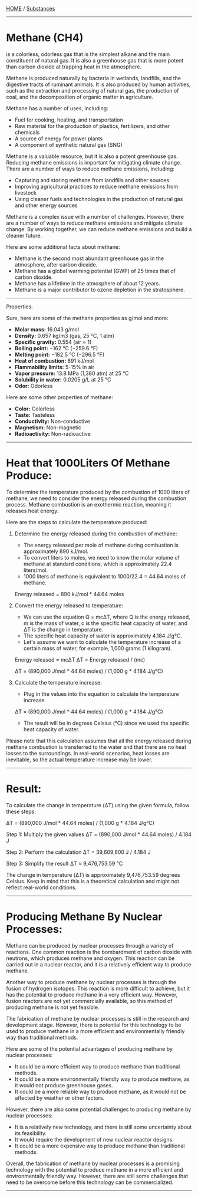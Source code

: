 [HOME](/README.md)  / [Substances](/assets/docs/synthesis/substances/readme.md)    

---------------------   

# Methane (CH4)   
is a colorless, odorless gas that is the simplest alkane and the main constituent of natural gas. It is also a greenhouse gas that is more potent than carbon dioxide at trapping heat in the atmosphere.

Methane is produced naturally by bacteria in wetlands, landfills, and the digestive tracts of ruminant animals. It is also produced by human activities, such as the extraction and processing of natural gas, the production of coal, and the decomposition of organic matter in agriculture.

Methane has a number of uses, including:

* Fuel for cooking, heating, and transportation
* Raw material for the production of plastics, fertilizers, and other chemicals
* A source of energy for power plants
* A component of synthetic natural gas (SNG)

Methane is a valuable resource, but it is also a potent greenhouse gas. Reducing methane emissions is important for mitigating climate change. There are a number of ways to reduce methane emissions, including:

* Capturing and storing methane from landfills and other sources
* Improving agricultural practices to reduce methane emissions from livestock
* Using cleaner fuels and technologies in the production of natural gas and other energy sources

Methane is a complex issue with a number of challenges. However, there are a number of ways to reduce methane emissions and mitigate climate change. By working together, we can reduce methane emissions and build a cleaner future.

Here are some additional facts about methane:

* Methane is the second most abundant greenhouse gas in the atmosphere, after carbon dioxide.
* Methane has a global warming potential (GWP) of 25 times that of carbon dioxide.
* Methane has a lifetime in the atmosphere of about 12 years.
* Methane is a major contributor to ozone depletion in the stratosphere.

-----------------------    

Properties:   

Sure, here are some of the methane properties as g/mol and more:

* **Molar mass:** 16.043 g/mol
* **Density:** 0.657 kg/m3 (gas, 25 °C, 1 atm)
* **Specific gravity:** 0.554 (air = 1)
* **Boiling point:** −162 °C (−259.6 °F)
* **Melting point:** −182.5 °C (−296.5 °F)
* **Heat of combustion:** 891 kJ/mol
* **Flammability limits:** 5-15% in air
* **Vapor pressure:** 13.8 MPa (1,380 atm) at 25 °C
* **Solubility in water:** 0.0205 g/L at 25 °C
* **Odor:** Odorless

Here are some other properties of methane:

* **Color:** Colorless
* **Taste:** Tasteless
* **Conductivity:** Non-conductive
* **Magnetism:** Non-magnetic
* **Radioactivity:** Non-radioactive

---------------------

# Heat that 1000Liters Of Methane Produce:  

To determine the temperature produced by the combustion of 1000 liters of methane, we need to consider the energy released during the combustion process. Methane combustion is an exothermic reaction, meaning it releases heat energy.

Here are the steps to calculate the temperature produced:

1. Determine the energy released during the combustion of methane:
   - The energy released per mole of methane during combustion is approximately 890 kJ/mol.
   - To convert liters to moles, we need to know the molar volume of methane at standard conditions, which is approximately 22.4 liters/mol.
   - 1000 liters of methane is equivalent to 1000/22.4 = 44.64 moles of methane.

   Energy released = 890 kJ/mol * 44.64 moles

2. Convert the energy released to temperature:
   - We can use the equation Q = mcΔT, where Q is the energy released, m is the mass of water, c is the specific heat capacity of water, and ΔT is the change in temperature.
   - The specific heat capacity of water is approximately 4.184 J/g°C.
   - Let's assume we want to calculate the temperature increase of a certain mass of water, for example, 1,000 grams (1 kilogram).

   Energy released = mcΔT
   ΔT = Energy released / (mc)

   ΔT = (890,000 J/mol * 44.64 moles) / (1,000 g * 4.184 J/g°C)

3. Calculate the temperature increase:
   - Plug in the values into the equation to calculate the temperature increase.

   ΔT = (890,000 J/mol * 44.64 moles) / (1,000 g * 4.184 J/g°C)

   - The result will be in degrees Celsius (°C) since we used the specific heat capacity of water.

Please note that this calculation assumes that all the energy released during methane combustion is transferred to the water and that there are no heat losses to the surroundings. In real-world scenarios, heat losses are inevitable, so the actual temperature increase may be lower.

---------------------  

# Result:    

To calculate the change in temperature (ΔT) using the given formula, follow these steps:

ΔT = (890,000 J/mol * 44.64 moles) / (1,000 g * 4.184 J/g°C)

Step 1: Multiply the given values
ΔT = (890,000 J/mol * 44.64 moles) / 4.184 J

Step 2: Perform the calculation
ΔT = 39,609,600 J / 4.184 J

Step 3: Simplify the result
ΔT ≈ 9,476,753.59 °C

The change in temperature (ΔT) is approximately 9,476,753.59 degrees Celsius. Keep in mind that this is a theoretical calculation and might not reflect real-world conditions.

---------------------  

# Producing Methane By Nuclear Processes:   

Methane can be produced by nuclear processes through a variety of reactions. One common reaction is the bombardment of carbon dioxide with neutrons, which produces methane and oxygen. This reaction can be carried out in a nuclear reactor, and it is a relatively efficient way to produce methane.

Another way to produce methane by nuclear processes is through the fusion of hydrogen isotopes. This reaction is more difficult to achieve, but it has the potential to produce methane in a very efficient way. However, fusion reactors are not yet commercially available, so this method of producing methane is not yet feasible.

The fabrication of methane by nuclear processes is still in the research and development stage. However, there is potential for this technology to be used to produce methane in a more efficient and environmentally friendly way than traditional methods.

Here are some of the potential advantages of producing methane by nuclear processes:

* It could be a more efficient way to produce methane than traditional methods.
* It could be a more environmentally friendly way to produce methane, as it would not produce greenhouse gases.
* It could be a more reliable way to produce methane, as it would not be affected by weather or other factors.

However, there are also some potential challenges to producing methane by nuclear processes:

* It is a relatively new technology, and there is still some uncertainty about its feasibility.
* It would require the development of new nuclear reactor designs.
* It could be a more expensive way to produce methane than traditional methods.

Overall, the fabrication of methane by nuclear processes is a promising technology with the potential to produce methane in a more efficient and environmentally friendly way. However, there are still some challenges that need to be overcome before this technology can be commercialized.  

----------------------   
